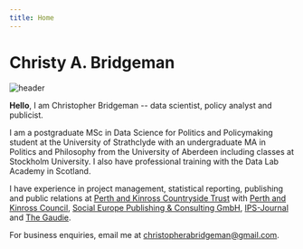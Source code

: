 ```yaml
---
title: Home
---
```


# Christy A. Bridgeman

![header](/header.jpg)

**Hello**, I am Christopher Bridgeman -- data scientist, policy analyst and publicist. 

I am a postgraduate MSc in Data Science for Politics and Policymaking student at the University of Strathclyde with an undergraduate MA in Politics and Philosophy from the University of Aberdeen including classes at Stockholm University. I also have professional training with the Data Lab Academy in Scotland.

I have experience in project management, statistical reporting, publishing and public relations at [Perth and Kinross Countryside Trust](https://www.pkct.org/) with [Perth and Kinross Council](https://www.pkc.gov.uk/), [Social Europe Publishing & Consulting GmbH](https://socialeurope.eu/), [IPS-Journal](https://www.ips-journal.eu/) and [The Gaudie](https://www.gaudie.co.uk/). 

For business enquiries, email me at [christopherabridgeman@gmail.com](mailto:christopherabridgeman@gmail.com).